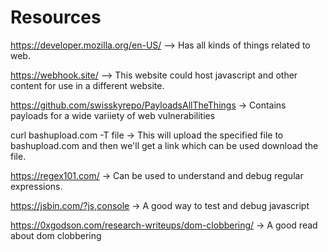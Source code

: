 # Resources

https://developer.mozilla.org/en-US/ --> Has all kinds of things related to web.

https://webhook.site/ --> This website could host javascript and other content for use in a different website.

https://github.com/swisskyrepo/PayloadsAllTheThings  -> Contains payloads for a wide variiety of web vulnerabilities

curl bashupload.com -T file -> This will upload the specified file to bashupload.com and then we'll get a link which can be used
download the file.

https://regex101.com/ -> Can be used to understand and debug regular expressions.

https://jsbin.com/?js,console -> A good way to test and debug javascript

https://0xgodson.com/research-writeups/dom-clobbering/ -> A good read about dom clobbering